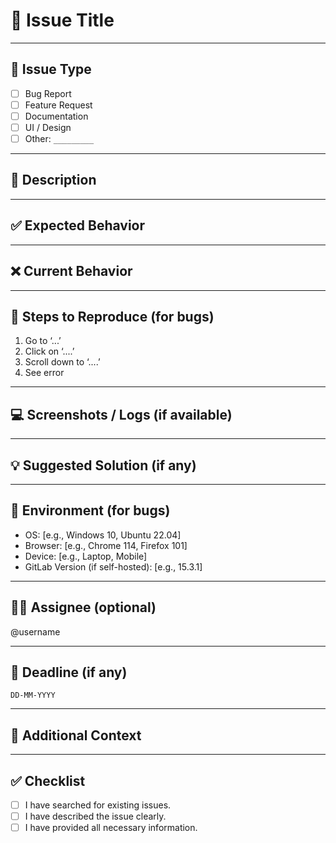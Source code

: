 # 📝 Issue Title
<!-- Provide a clear and concise title for your issue -->

---

## 📌 Issue Type
<!-- Select one by marking with an 'x' -->
- [ ] Bug Report  
- [ ] Feature Request  
- [ ] Documentation  
- [ ] UI / Design  
- [ ] Other: `_________`

---

## 📄 Description
<!-- Describe the issue or suggestion in detail. What is the problem or what do you want to improve? -->

---

## ✅ Expected Behavior
<!-- What should happen if everything works correctly? -->

---

## ❌ Current Behavior
<!-- What is currently happening? Describe the incorrect behavior. -->

---

## 🧪 Steps to Reproduce (for bugs)
1. Go to ‘...’
2. Click on ‘....’
3. Scroll down to ‘....’
4. See error

---

## 💻 Screenshots / Logs (if available)
<!-- Add any screenshots, logs, or videos to explain the issue better -->

---

## 💡 Suggested Solution (if any)
<!-- Suggest a fix or improvement if you have one -->

---

## 📂 Environment (for bugs)
- OS: [e.g., Windows 10, Ubuntu 22.04]
- Browser: [e.g., Chrome 114, Firefox 101]
- Device: [e.g., Laptop, Mobile]
- GitLab Version (if self-hosted): [e.g., 15.3.1]

---

## 🧑‍💻 Assignee (optional)
<!-- Mention a GitLab username if you want to assign it -->
@username

---

## 📅 Deadline (if any)
<!-- Mention any deadline or milestone -->
`DD-MM-YYYY`

---

## 🧷 Additional Context
<!-- Add any other context, links, or references -->

---

## ✅ Checklist
- [ ] I have searched for existing issues.
- [ ] I have described the issue clearly.
- [ ] I have provided all necessary information.
